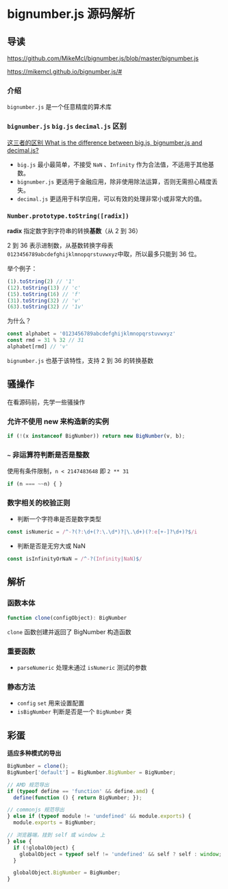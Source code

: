 # bignumber.js 源码解析

## 导读

https://github.com/MikeMcl/bignumber.js/blob/master/bignumber.js

https://mikemcl.github.io/bignumber.js/#

### 介绍

`bignumber.js` 是一个任意精度的算术库



### `bignumber.js` `big.js` `decimal.js` 区别

[这三者的区别 What is the difference between big.js, bignumber.js and decimal.js?](https://github.com/MikeMcl/big.js/wiki)



- `big.js` 最小最简单，不接受 `NaN` 、`Infinity` 作为合法值，不适用于其他基数。
- `bignumber.js` 更适用于金融应用，除非使用除法运算，否则无需担心精度丢失。
- `decimal.js` 更适用于科学应用，可以有效的处理非常小或非常大的值。



### `Number.prototype.toString([radix])`

**radix** 指定数字到字符串的转换**基数**（从 2 到 36）

2 到 36 表示进制数，从基数转换字母表 `0123456789abcdefghijklmnopqrstuvwxyz`中取，所以最多只能到 36 位。

举个例子：

```js
(1).toString(2) // '1'
(12).toString(13) // 'c'
(15).toString(16) // 'f'
(31).toString(32) // 'v'
(63).toString(32) // '1v'
```

为什么？

```js
const alphabet = '0123456789abcdefghijklmnopqrstuvwxyz'
const rmd = 31 % 32 // 31
alphabet[rmd] // 'v'
```

`bignumber.js` 也基于该特性，支持 2 到 36 的转换基数



## 骚操作

在看源码前，先学一些骚操作



### 允许不使用 new 来构造新的实例

```js
if (!(x instanceof BigNumber)) return new BigNumber(v, b);
```



### `~` 非运算符判断是否是整数

使用有条件限制，`n < 2147483648` 即 `2 ** 31`

```js
if (n === ~~n) { }
```


### 数字相关的校验正则

- 判断一个字符串是否是数字类型

```js
const isNumeric = /^-?(?:\d+(?:\.\d*)?|\.\d+)(?:e[+-]?\d+)?$/i
```

- 判断是否是无穷大或 NaN

```js
const isInfinityOrNaN = /^-?(Infinity|NaN)$/
```





## 解析

### 函数本体

```ts
function clone(configObject): BigNumber
```

`clone` 函数创建并返回了 BigNumber 构造函数



### 重要函数

- `parseNumeric` 处理未通过 `isNumeric` 测试的参数

### 静态方法

- `config` `set` 用来设置配置
- `isBigNumber` 判断是否是一个 `BigNumber` 类





## 彩蛋

**适应多种模式的导出**

```js
BigNumber = clone();
BigNumber['default'] = BigNumber.BigNumber = BigNumber;

// AMD 规范导出
if (typeof define == 'function' && define.amd) {
  define(function () { return BigNumber; });

// commonjs 规范导出
} else if (typeof module != 'undefined' && module.exports) {
  module.exports = BigNumber;

// 浏览器端，挂到 self 或 window 上
} else {
  if (!globalObject) {
    globalObject = typeof self != 'undefined' && self ? self : window;
  }

  globalObject.BigNumber = BigNumber;
}
```

